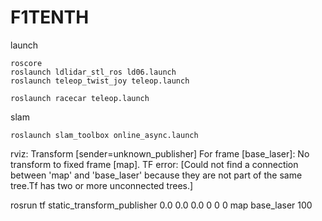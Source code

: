 # F1TENTH

launch
```
roscore
roslaunch ldlidar_stl_ros ld06.launch
roslaunch teleop_twist_joy teleop.launch

roslaunch racecar teleop.launch
```

slam
```
roslaunch slam_toolbox online_async.launch 
```

rviz:
Transform [sender=unknown_publisher]
For frame [base_laser]: No transform to fixed frame [map]. TF error: [Could not find a connection between 'map' and 'base_laser' because they are not part of the same tree.Tf has two or more unconnected trees.]

rosrun tf static_transform_publisher 0.0 0.0 0.0 0 0 0 map base_laser 100
